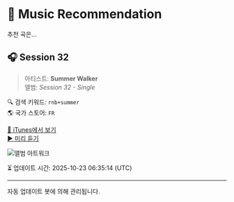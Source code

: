
# 🎵 Music Recommendation

추천 곡은...

## 🎧 Session 32  
> 아티스트: **Summer Walker**  
> 앨범: _Session 32 - Single_  

🔍 검색 키워드: `rnb+summer`  
🌎 국가 스토어: `FR`

[🔗 iTunes에서 보기](https://music.apple.com/fr/album/session-32/1365643641?i=1365643991&uo=4)  
[▶️ 미리 듣기](https://audio-ssl.itunes.apple.com/itunes-assets/AudioPreview115/v4/2a/c5/c2/2ac5c21f-3d6e-618f-b750-443bfc6c8843/mzaf_13749208261903943086.plus.aac.p.m4a)

![앨범 아트워크](https://is1-ssl.mzstatic.com/image/thumb/Music125/v4/f1/f4/ed/f1f4ed38-22c8-53f9-4c40-9efa94f18a03/00602567569459.rgb.jpg/100x100bb.jpg)

⏳ 업데이트 시간: 2025-10-23 06:35:14 (UTC)

---
자동 업데이트 봇에 의해 관리됩니다.
